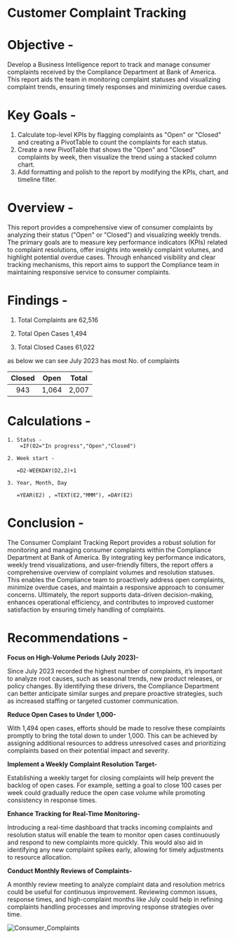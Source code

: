 # Customer Complaint Tracking  

# Objective  -  

Develop a Business Intelligence report to track and manage consumer complaints received by the Compliance Department at Bank of America. This report aids the team in monitoring complaint statuses and visualizing complaint trends, ensuring timely responses and minimizing overdue cases.  

# Key Goals - 

1. Calculate top-level KPIs by flagging complaints as "Open" or "Closed" and creating a PivotTable to count the complaints for each status.  
2. Create a new PivotTable that shows the "Open" and "Closed" complaints by week, then visualize the trend using a stacked column chart.
3. Add formatting and polish to the report by modifying the KPIs, chart, and timeline filter.

# Overview -  

This report provides a comprehensive view of consumer complaints by analyzing their status ("Open" or "Closed") and visualizing weekly trends. The primary goals are to measure key performance indicators (KPIs) related to complaint resolutions, offer insights into weekly complaint volumes, and highlight potential overdue cases. Through enhanced visibility and clear tracking mechanisms, this report aims to support the Compliance team in maintaining responsive service to consumer complaints.  

# Findings -  

1. Total Complaints are 62,516
  
3. Total Open Cases 1,494
  
5. Total Closed Cases 61,022

as below we can see July 2023 has most No. of complaints  

| Closed | Open  | Total |
|:------:|:-----:|:-----:|
|  943   | 1,064 | 2,007 |


 
# Calculations -  
```
1. Status -  
    =IF(O2="In progress","Open","Closed")

2. Week start -
   
   =D2-WEEKDAY(D2,2)+1

3. Year, Month, Day
   
   =YEAR(E2) , =TEXT(E2,"MMM"), =DAY(E2)  
```

# Conclusion -  

The Consumer Complaint Tracking Report provides a robust solution for monitoring and managing consumer complaints within the Compliance Department at Bank of America. By integrating key performance indicators, weekly trend visualizations, and user-friendly filters, the report offers a comprehensive overview of complaint volumes and resolution statuses. This enables the Compliance team to proactively address open complaints, minimize overdue cases, and maintain a responsive approach to consumer concerns. Ultimately, the report supports data-driven decision-making, enhances operational efficiency, and contributes to improved customer satisfaction by ensuring timely handling of complaints.  

# Recommendations -  

**Focus on High-Volume Periods (July 2023)-**  

Since July 2023 recorded the highest number of complaints, it’s important to analyze root causes, such as seasonal trends, new product releases, or policy changes. By identifying these drivers, the Compliance Department can better anticipate similar surges and prepare proactive strategies, such as increased staffing or targeted customer communication.  

**Reduce Open Cases to Under 1,000-**  

With 1,494 open cases, efforts should be made to resolve these complaints promptly to bring the total down to under 1,000. This can be achieved by assigning additional resources to address unresolved cases and prioritizing complaints based on their potential impact and severity.  

**Implement a Weekly Complaint Resolution Target-**  

Establishing a weekly target for closing complaints will help prevent the backlog of open cases. For example, setting a goal to close 100 cases per week could gradually reduce the open case volume while promoting consistency in response times.  

**Enhance Tracking for Real-Time Monitoring-**  

Introducing a real-time dashboard that tracks incoming complaints and resolution status will enable the team to monitor open cases continuously and respond to new complaints more quickly. This would also aid in identifying any new complaint spikes early, allowing for timely adjustments to resource allocation.  

**Conduct Monthly Reviews of Complaints-**  

A monthly review meeting to analyze complaint data and resolution metrics could be useful for continuous improvement. Reviewing common issues, response times, and high-complaint months like July could help in refining complaints handling processes and improving response strategies over time.  

![Consumer_Complaints](https://github.com/user-attachments/assets/ff538890-2a1c-4942-a68e-b77682f86c49)
